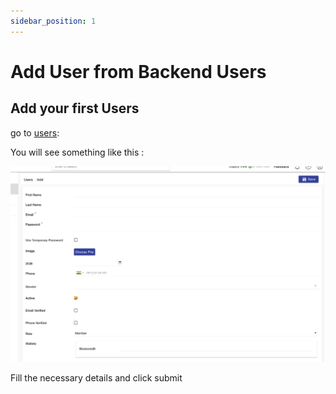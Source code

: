```yaml
---
sidebar_position: 1
---
```


# Add User from Backend Users

## Add your first Users

go to  [users](https://mystore.in/admin/entity/ms.users/_add):

You will see something like this : 

![Add User details](./img/users_add.png)

Fill the necessary details and click submit 





[user_add]: ./img/users_add.png "Add User page"

